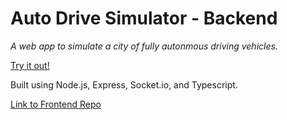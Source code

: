 # Auto Drive Simulator - Backend
*A web app to simulate a city of fully autonmous driving vehicles.*

[Try it out!](https://mchlp.github.io/auto-drive-simulator-app/)


Built using Node.js, Express, Socket.io, and Typescript.

[Link to Frontend Repo](https://github.com/mchlp/auto-drive-simulator-app)
